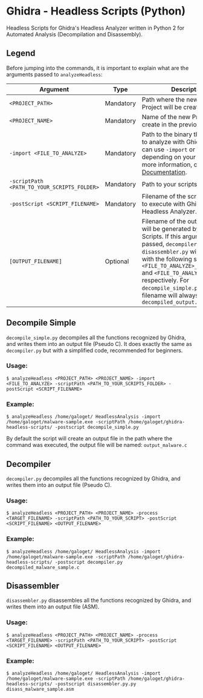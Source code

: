 # Ghidra - Headless Scripts (Python)

Headless Scripts for Ghidra's Headless Analyzer written in Python 2 for Automated Analysis (Decompilation and Disassembly).

## Legend

Before jumping into the commands, it is important to explain what are the arguments passed to `analyzeHeadless`:

| Argument | Type| Description |
|-|-|-|
| `<PROJECT_PATH>` | Mandatory | Path where the new Ghidra Project will be created. |
| `<PROJECT_NAME>` | Mandatory | Name of the new Project to create in the previous path. |
| `-import <FILE_TO_ANALYZE>` | Mandatory | Path to the binary that you want to analyze with Ghidra. Here you can use `-import` or `-process` depending on your needs. For more information, check [Ghidra Documentation](https://github.com/NationalSecurityAgency/ghidra/blob/master/Ghidra/RuntimeScripts/Common/support/analyzeHeadlessREADME.html). |
| `-scriptPath <PATH_TO_YOUR_SCRIPTS_FOLDER>` | Mandatory | Path to your scripts folder. |
| `-postScript <SCRIPT_FILENAME>` | Mandatory | Filename of the script you want to execute with Ghidra's Headless Analyzer. |
| `[OUTPUT_FILENAME]` | Optional | Filename of the output file that will be generated by Headless Scripts. If this argument is not passed, `decompiler.py` and `disassembler.py` will create a file with the following structure: `<FILE_TO_ANALYZE>_decompiled.c` and `<FILE_TO_ANALYZE>.asm` respectively. For `decompile_simple.py` the output filename will always be `decompiled_output.c`|
   

## Decompile Simple

`decompile_simple.py` decompiles all the functions recognized by Ghidra, and writes them into an output file (Pseudo C). It does exactly the same as `decompiler.py` but with a simplified code, recommended for beginners.

### Usage:

```shell
$ analyzeHeadless <PROJECT_PATH> <PROJECT_NAME> -import <FILE_TO_ANALYZE> -scriptPath <PATH_TO_YOUR_SCRIPTS_FOLDER> -postScript <SCRIPT_FILENAME>
```

### Example:
```
$ analyzeHeadless /home/galoget/ HeadlessAnalysis -import /home/galoget/malware-sample.exe -scriptPath /home/galoget/ghidra-headless-scripts/ -postscript decompile_simple.py
```
By default the script will create an output file in the path where the command was executed, the output file will be named: `output_malware.c`


## Decompiler

`decompiler.py` decompiles all the functions recognized by Ghidra, and writes them into an output file (Pseudo C).

### Usage:

```shell
$ analyzeHeadless <PROJECT_PATH> <PROJECT_NAME> -process <TARGET_FILENAME> -scriptPath <PATH_TO_YOUR_SCRIPT> -postScript <SCRIPT_FILENAME> <OUTPUT_FILENAME>
```

### Example:
```
$ analyzeHeadless /home/galoget/ HeadlessAnalysis -import /home/galoget/malware-sample.exe -scriptPath /home/galoget/ghidra-headless-scripts/ -postscript decompiler.py decompiled_malware_sample.c
```


## Disassembler

`disassembler.py` disassembles all the functions recognized by Ghidra, and writes them into an output file (ASM).

### Usage:

```shell
$ analyzeHeadless <PROJECT_PATH> <PROJECT_NAME> -process <TARGET_FILENAME> -scriptPath <PATH_TO_YOUR_SCRIPT> -postScript <SCRIPT_FILENAME> <OUTPUT_FILENAME>

```

### Example:
```
$ analyzeHeadless /home/galoget/ HeadlessAnalysis -import /home/galoget/malware-sample.exe -scriptPath /home/galoget/ghidra-headless-scripts/ -postscript disassembler.py.py disass_malware_sample.asm
```
